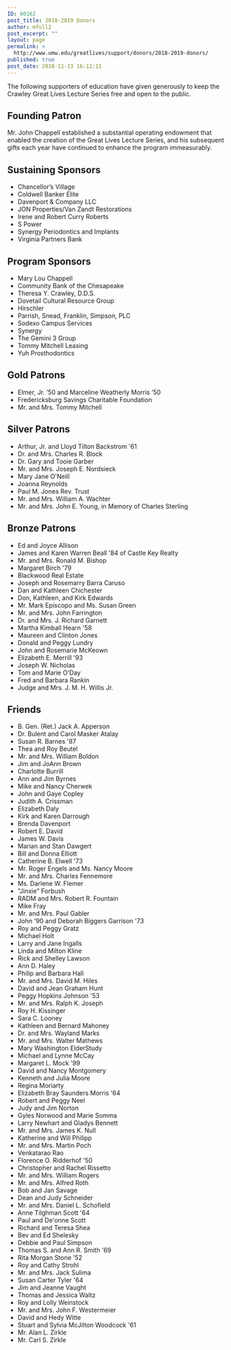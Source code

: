 ```yaml
---
ID: 60162
post_title: 2018-2019 Donors
author: mfull2
post_excerpt: ""
layout: page
permalink: >
  http://www.umw.edu/greatlives/support/donors/2018-2019-donors/
published: true
post_date: 2018-11-13 16:12:11
---
```

The following supporters of education have given generously to keep the Crawley Great Lives Lecture Series free and open to the public.
<h2>Founding Patron</h2>
Mr. John Chappell established a substantial operating endowment that enabled the creation of the Great Lives Lecture Series, and his subsequent gifts each year have continued to enhance the program immeasurably.
<h2>Sustaining Sponsors</h2>
<ul>
 	<li>Chancellor’s Village</li>
 	<li>Coldwell Banker Elite</li>
 	<li>Davenport &amp; Company LLC</li>
 	<li>JON Properties/Van Zandt Restorations</li>
 	<li>Irene and Robert Curry Roberts</li>
 	<li>S Power</li>
 	<li>Synergy Periodontics and Implants</li>
 	<li>Virginia Partners Bank</li>
</ul>
<h2>Program Sponsors</h2>
<ul>
 	<li>Mary Lou Chappell</li>
 	<li>Community Bank of the Chesapeake</li>
 	<li>Theresa Y. Crawley, D.D.S.</li>
 	<li>Dovetail Cultural Resource Group</li>
 	<li>Hirschler</li>
 	<li>Parrish, Snead, Franklin, Simpson, PLC</li>
 	<li>Sodexo Campus Services</li>
 	<li>Synergy</li>
 	<li>The Gemini 3 Group</li>
 	<li>Tommy Mitchell Leasing</li>
 	<li>Yuh Prosthodontics</li>
</ul>
<h2>Gold Patrons</h2>
<ul>
 	<li>Elmer, Jr. ’50 and Marceline Weatherly Morris ’50</li>
 	<li>Fredericksburg Savings Charitable Foundation</li>
 	<li>Mr. and Mrs. Tommy Mitchell</li>
</ul>
<h2>Silver Patrons</h2>
<ul>
 	<li>Arthur, Jr. and Lloyd Tilton Backstrom '61</li>
 	<li>Dr. and Mrs. Charles R. Block</li>
 	<li>Dr. Gary and Tooie Garber</li>
 	<li>Mr. and Mrs. Joseph E. Nordsieck</li>
 	<li>Mary Jane O'Neill</li>
 	<li>Joanna Reynolds</li>
 	<li>Paul M. Jones Rev. Trust</li>
 	<li>Mr. and Mrs. William A. Wachter</li>
 	<li>Mr. and Mrs. John E. Young, in Memory of Charles Sterling</li>
</ul>
<h2>Bronze Patrons</h2>
<ul>
 	<li>Ed and Joyce Allison</li>
 	<li>James and Karen Warren Beall '84 of Castle Key Realty</li>
 	<li>Mr. and Mrs. Ronald M. Bishop</li>
 	<li>Margaret Birch '79</li>
 	<li>Blackwood Real Estate</li>
 	<li>Joseph and Rosemarry Barra Caruso</li>
 	<li>Dan and Kathleen Chichester</li>
 	<li>Don, Kathleen, and Kirk Edwards</li>
 	<li>Mr. Mark Episcopo and Ms. Susan Green</li>
 	<li>Mr. and Mrs. John Farrington</li>
 	<li>Dr. and Mrs. J. Richard Garnett</li>
 	<li>Martha Kimball Hearn '58</li>
 	<li>Maureen and Clinton Jones</li>
 	<li>Donald and Peggy Lundry</li>
 	<li>John and Rosemarie McKeown</li>
 	<li>Elizabeth E. Merrill '93</li>
 	<li>Joseph W. Nicholas</li>
 	<li>Tom and Marie O'Day</li>
 	<li>Fred and Barbara Rankin</li>
 	<li>Judge and Mrs. J. M. H. Willis Jr.</li>
</ul>
<h2>Friends</h2>
<ul>
 	<li>B. Gen. (Ret.) Jack A. Apperson</li>
 	<li>Dr. Bulent and Carol Masker Atalay</li>
 	<li>Susan R. Barnes '87</li>
 	<li>Thea and Roy Beutel</li>
 	<li>Mr. and Mrs. William Boldon</li>
 	<li>Jim and JoAnn Brown</li>
 	<li>Charlotte Burrill</li>
 	<li>Ann and Jim Byrnes</li>
 	<li>Mike and Nancy Cherwek</li>
 	<li>John and Gaye Copley</li>
 	<li>Judith A. Crissman</li>
 	<li>Elizabeth Daly</li>
 	<li>Kirk and Karen Darrough</li>
 	<li>Brenda Davenport</li>
 	<li>Robert E. David</li>
 	<li>James W. Davis</li>
 	<li>Marian and Stan Dawgert</li>
 	<li>Bill and Donna Elliott</li>
 	<li>Catherine B. Elwell '73</li>
 	<li>Mr. Roger Engels and Ms. Nancy Moore</li>
 	<li>Mr. and Mrs. Charles Fennemore</li>
 	<li>Ms. Darlene W. Flemer</li>
 	<li>"Jinxie" Forbush</li>
 	<li>RADM and Mrs. Robert R. Fountain</li>
 	<li>Mike Fray</li>
 	<li>Mr. and Mrs. Paul Gabler</li>
 	<li>John '90 and Deborah Biggers Garrison '73</li>
 	<li>Roy and Peggy Gratz</li>
 	<li>Michael Holt</li>
 	<li>Larry and Jane Ingalls</li>
 	<li>Linda and Milton Kline</li>
 	<li>Rick and Shelley Lawson</li>
 	<li>Ann D. Haley</li>
 	<li>Philip and Barbara Hall</li>
 	<li>Mr. and Mrs. David M. Hiles</li>
 	<li>David and Jean Graham Hunt</li>
 	<li>Peggy Hopkins Johnson '53</li>
 	<li>Mr. and Mrs. Ralph K. Joseph</li>
 	<li>Roy H. Kissinger</li>
 	<li>Sara C. Looney</li>
 	<li>Kathleen and Bernard Mahoney</li>
 	<li>Dr. and Mrs. Wayland Marks</li>
 	<li>Mr. and Mrs. Walter Mathews</li>
 	<li>Mary Washington ElderStudy</li>
 	<li>Michael and Lynne McCay</li>
 	<li>Margaret L. Mock '99</li>
 	<li>David and Nancy Montgomery</li>
 	<li>Kenneth and Julia Moore</li>
 	<li>Regina Moriarty</li>
 	<li>Elizabeth Bray Saunders Morris '64</li>
 	<li>Robert and Peggy Neel</li>
 	<li>Judy and Jim Norton</li>
 	<li>Gyles Norwood and Marie Somma</li>
 	<li>Larry Newhart and Gladys Bennett</li>
 	<li>Mr. and Mrs. James K. Null</li>
 	<li>Katherine and Will Philipp</li>
 	<li>Mr. and Mrs. Martin Poch</li>
 	<li>Venkatarao Rao</li>
 	<li>Florence O. Ridderhof '50</li>
 	<li>Christopher and Rachel Rissetto</li>
 	<li>Mr. and Mrs. William Rogers</li>
 	<li>Mr. and Mrs. Alfred Roth</li>
 	<li>Bob and Jan Savage</li>
 	<li>Dean and Judy Schneider</li>
 	<li>Mr. and Mrs. Daniel L. Schofield</li>
 	<li>Anne Tilghman Scott '64</li>
 	<li>Paul and De'onne Scott</li>
 	<li>Richard and Teresa Shea</li>
 	<li>Bev and Ed Shelesky</li>
 	<li>Debbie and Paul Simpson</li>
 	<li>Thomas S. and Ann R. Smith '69</li>
 	<li>Rita Morgan Stone '52</li>
 	<li>Roy and Cathy Strohl</li>
 	<li>Mr. and Mrs. Jack Sulima</li>
 	<li>Susan Carter Tyler '64</li>
 	<li>Jim and Jeanne Vaught</li>
 	<li>Thomas and Jessica Waltz</li>
 	<li>Roy and Lolly Weinstock</li>
 	<li>Mr. and Mrs. John F. Westermeier</li>
 	<li>David and Hedy Witte</li>
 	<li>Stuart and Sylvia McJilton Woodcock '61</li>
 	<li>Mr. Alan L. Zirkle</li>
 	<li>Mr. Carl S. Zirkle</li>
</ul>